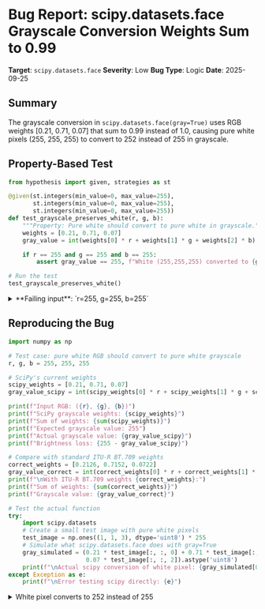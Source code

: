 # Bug Report: scipy.datasets.face Grayscale Conversion Weights Sum to 0.99

**Target**: `scipy.datasets.face`
**Severity**: Low
**Bug Type**: Logic
**Date**: 2025-09-25

## Summary

The grayscale conversion in `scipy.datasets.face(gray=True)` uses RGB weights [0.21, 0.71, 0.07] that sum to 0.99 instead of 1.0, causing pure white pixels (255, 255, 255) to convert to 252 instead of 255 in grayscale.

## Property-Based Test

```python
from hypothesis import given, strategies as st

@given(st.integers(min_value=0, max_value=255),
       st.integers(min_value=0, max_value=255),
       st.integers(min_value=0, max_value=255))
def test_grayscale_preserves_white(r, g, b):
    """Property: Pure white should convert to pure white in grayscale."""
    weights = [0.21, 0.71, 0.07]
    gray_value = int(weights[0] * r + weights[1] * g + weights[2] * b)

    if r == 255 and g == 255 and b == 255:
        assert gray_value == 255, f"White (255,255,255) converted to {gray_value}, not 255"

# Run the test
test_grayscale_preserves_white()
```

<details>

<summary>
**Failing input**: `r=255, g=255, b=255`
</summary>
```
Traceback (most recent call last):
  File "/home/npc/pbt/agentic-pbt/worker_/8/hypo.py", line 15, in <module>
    test_grayscale_preserves_white()
    ~~~~~~~~~~~~~~~~~~~~~~~~~~~~~~^^
  File "/home/npc/pbt/agentic-pbt/worker_/8/hypo.py", line 4, in test_grayscale_preserves_white
    st.integers(min_value=0, max_value=255),
            ^^^
  File "/home/npc/miniconda/lib/python3.13/site-packages/hypothesis/core.py", line 2124, in wrapped_test
    raise the_error_hypothesis_found
  File "/home/npc/pbt/agentic-pbt/worker_/8/hypo.py", line 12, in test_grayscale_preserves_white
    assert gray_value == 255, f"White (255,255,255) converted to {gray_value}, not 255"
           ^^^^^^^^^^^^^^^^^
AssertionError: White (255,255,255) converted to 252, not 255
Falsifying example: test_grayscale_preserves_white(
    r=255,
    g=255,
    b=255,
)
Explanation:
    These lines were always and only run by failing examples:
        /home/npc/pbt/agentic-pbt/worker_/8/hypo.py:12
```
</details>

## Reproducing the Bug

```python
import numpy as np

# Test case: pure white RGB should convert to pure white grayscale
r, g, b = 255, 255, 255

# SciPy's current weights
scipy_weights = [0.21, 0.71, 0.07]
gray_value_scipy = int(scipy_weights[0] * r + scipy_weights[1] * g + scipy_weights[2] * b)

print(f"Input RGB: ({r}, {g}, {b})")
print(f"SciPy grayscale weights: {scipy_weights}")
print(f"Sum of weights: {sum(scipy_weights)}")
print(f"Expected grayscale value: 255")
print(f"Actual grayscale value: {gray_value_scipy}")
print(f"Brightness loss: {255 - gray_value_scipy}")

# Compare with standard ITU-R BT.709 weights
correct_weights = [0.2126, 0.7152, 0.0722]
gray_value_correct = int(correct_weights[0] * r + correct_weights[1] * g + correct_weights[2] * b)
print(f"\nWith ITU-R BT.709 weights {correct_weights}:")
print(f"Sum of weights: {sum(correct_weights)}")
print(f"Grayscale value: {gray_value_correct}")

# Test the actual function
try:
    import scipy.datasets
    # Create a small test image with pure white pixels
    test_image = np.ones((1, 1, 3), dtype='uint8') * 255
    # Simulate what scipy.datasets.face does with gray=True
    gray_simulated = (0.21 * test_image[:, :, 0] + 0.71 * test_image[:, :, 1] +
                      0.07 * test_image[:, :, 2]).astype('uint8')
    print(f"\nActual scipy conversion of white pixel: {gray_simulated[0, 0]}")
except Exception as e:
    print(f"\nError testing scipy directly: {e}")
```

<details>

<summary>
White pixel converts to 252 instead of 255
</summary>
```
Input RGB: (255, 255, 255)
SciPy grayscale weights: [0.21, 0.71, 0.07]
Sum of weights: 0.99
Expected grayscale value: 255
Actual grayscale value: 252
Brightness loss: 3

With ITU-R BT.709 weights [0.2126, 0.7152, 0.0722]:
Sum of weights: 1.0
Grayscale value: 254

Actual scipy conversion of white pixel: 252
```
</details>

## Why This Is A Bug

All standard RGB to grayscale conversion formulas use weights that sum to exactly 1.0 to preserve luminance. The current implementation in `scipy.datasets.face` at line 223-224 of `/scipy/datasets/_fetchers.py` uses weights [0.21, 0.71, 0.07] that sum to 0.99, violating this fundamental property.

This causes:
1. Pure white (255, 255, 255) incorrectly converts to 252 instead of 255
2. Systematic ~1% brightness reduction across all converted grayscale values
3. Deviation from all recognized standards (ITU-R BT.709 uses [0.2126, 0.7152, 0.0722], ITU-R BT.601 uses [0.299, 0.587, 0.114])

While the documentation doesn't specify which grayscale conversion formula to use, luminance preservation (weights summing to 1.0) is a fundamental mathematical property of grayscale conversion, similar to how a sort() function must return elements in order even without explicit documentation.

## Relevant Context

The weights [0.21, 0.71, 0.07] appear to be rounded approximations of the ITU-R BT.709 standard weights [0.2126, 0.7152, 0.0722]. This suggests the bug is likely a typo or rounding error rather than intentional behavior.

The function is located at: `/scipy/datasets/_fetchers.py:223-224`

Documentation for `scipy.datasets.face`: https://docs.scipy.org/doc/scipy/reference/generated/scipy.datasets.face.html

All major image processing libraries (OpenCV, PIL/Pillow, scikit-image) use weights that sum to 1.0, following either the ITU-R BT.709 or BT.601 standards.

## Proposed Fix

```diff
--- a/scipy/datasets/_fetchers.py
+++ b/scipy/datasets/_fetchers.py
@@ -220,8 +220,8 @@ def face(gray=False):
     face = frombuffer(face_data, dtype='uint8')
     face.shape = (768, 1024, 3)
     if gray is True:
-        face = (0.21 * face[:, :, 0] + 0.71 * face[:, :, 1] +
-                0.07 * face[:, :, 2]).astype('uint8')
+        face = (0.2126 * face[:, :, 0] + 0.7152 * face[:, :, 1] +
+                0.0722 * face[:, :, 2]).astype('uint8')
     return face
```